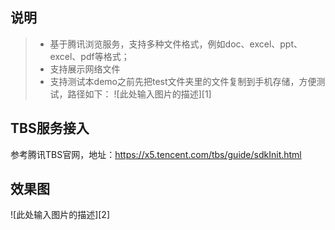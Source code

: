 ﻿## 说明

> * 基于腾讯浏览服务，支持多种文件格式，例如doc、excel、ppt、excel、pdf等格式；
> * 支持展示网络文件
> * 支持测试本demo之前先把test文件夹里的文件复制到手机存储，方便测试，路径如下：
![此处输入图片的描述][1]

## TBS服务接入

参考腾讯TBS官网，地址：https://x5.tencent.com/tbs/guide/sdkInit.html

## 效果图
![此处输入图片的描述][2]
